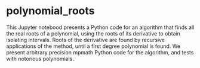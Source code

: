 # polynomial_roots
This Jupyter notebood presents a Python code for an algorithm that finds all the real roots of a polynomial, 
using the roots of its derivative to obtain isolating intervals. Roots of the derivative are found by 
recursive applications of the method, until a first degree polynomial is found. We present arbitrary precision 
mpmath Python code for the algorithm, and tests with notorious polynomials.
